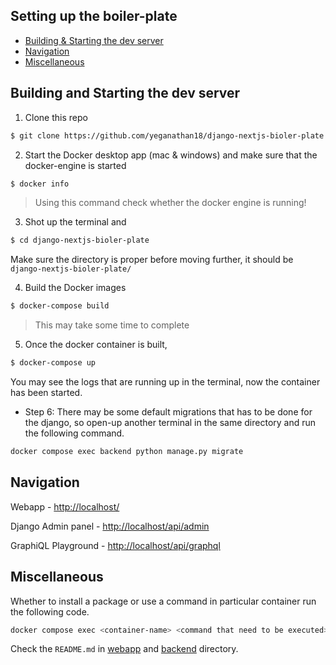 ## Setting up the boiler-plate

- [Building & Starting the dev server](#building-and-starting-the-dev-server)
- [Navigation](#Navigation)
- [Miscellaneous](#Miscellaneous)

## Building and Starting the dev server
1. Clone this repo

```bash
$ git clone https://github.com/yeganathan18/django-nextjs-bioler-plate.git
```

2. Start the Docker desktop app (mac & windows) and make sure that the docker-engine is started

```bash
$ docker info
```

> Using this command check whether the docker engine is running!


3. Shot up the terminal and 

```bash
$ cd django-nextjs-bioler-plate
```

Make sure the directory is proper before moving further, it should be `django-nextjs-bioler-plate/` 

4. Build the Docker images

```bash
$ docker-compose build
```

> This may take some time to complete

5. Once the docker container is built,

```bash
$ docker-compose up
```

You may see the logs that are running up in the terminal, now the container has been started.

- Step 6: There may be some default migrations that has to be done for the django, so open-up another terminal in the same directory and run the following command.

```bash
docker compose exec backend python manage.py migrate
```


## Navigation
Webapp - [http://localhost/](http://localhost/)

Django Admin panel - [http://localhost/api/admin](http://localhost/api/admin)

GraphiQL Playground - [http://localhost/api/graphql](http://localhost/api/graphql)

## Miscellaneous
Whether to install a package or use a command in particular container run the following code.

```bash
docker compose exec <container-name> <command that need to be executed>
```

Check the `README.md` in [webapp](./webapp) and [backend](./backend) directory.